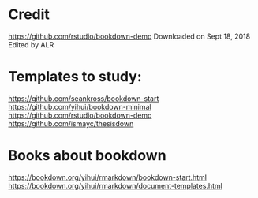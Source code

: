 # Credit
https://github.com/rstudio/bookdown-demo
Downloaded on Sept 18, 2018
Edited by ALR

# Templates to study:
https://github.com/seankross/bookdown-start
https://github.com/yihui/bookdown-minimal
https://github.com/rstudio/bookdown-demo
https://github.com/ismayc/thesisdown

# Books about bookdown
https://bookdown.org/yihui/rmarkdown/bookdown-start.html
https://bookdown.org/yihui/rmarkdown/document-templates.html
